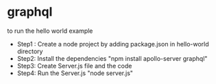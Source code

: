 # graphql
to run the hello world example
* Step1 : Create a node project by adding package.json in hello-world directory
* Step2: Install the dependencies "npm install apollo-server graphql"
* Step3: Create Server.js file and the code
* Step4: Run the Server.js "node server.js"

[logo]: https://github.com/aktiwari2287/graphql/tree/master/hello-world/hello.jpg "Logo Title Text 2"
